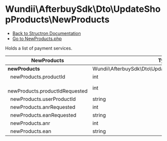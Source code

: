 # Wundii\AfterbuySdk\Dto\UpdateShopProducts\NewProducts
- [Back to Structron Documentation](/var/www/afterbuy-sdk/docs//_Structron.md)
- [Go to NewProducts.php](/var/www/afterbuy-sdk/src/Dto/UpdateShopProducts/NewProducts.php)

Holds a list of payment services.

| NewProducts                           | Type                                                   | Default | Description |
| ------------------------------------- | ------------------------------------------------------ | ------- | ----------- |
| **newProducts**                       | Wundii\AfterbuySdk\Dto\UpdateShopProducts\NewProduct[] | []      |             |
| &nbsp; newProducts.productId          | int                                                    | null    |             |
| &nbsp; newProducts.productIdRequested | int                                                    | null    |             |
| &nbsp; newProducts.userProductId      | string                                                 | null    |             |
| &nbsp; newProducts.anrRequested       | int                                                    | null    |             |
| &nbsp; newProducts.eanRequested       | string                                                 | null    |             |
| &nbsp; newProducts.anr                | int                                                    | null    |             |
| &nbsp; newProducts.ean                | string                                                 | null    |             |
